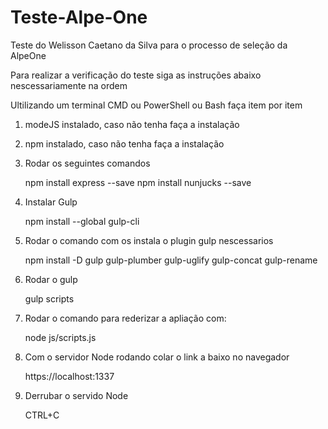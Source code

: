 # Teste-Alpe-One
Teste do Welisson Caetano da Silva para o processo de seleção da AlpeOne

Para realizar a verificação do teste siga as instruções abaixo nescessariamente na ordem 

Ultilizando um terminal CMD ou PowerShell ou Bash faça item por item

1. modeJS instalado, caso não tenha faça a instalação
2. npm instalado, caso não tenha faça a instalação
3. Rodar os seguintes comandos

    npm install express --save
    npm install nunjucks --save 

4. Instalar Gulp

    npm install --global gulp-cli

5. Rodar o comando com os instala o plugin gulp nescessarios

    npm install -D gulp gulp-plumber gulp-uglify gulp-concat gulp-rename 

6. Rodar o gulp

    gulp scripts

7. Rodar o comando para rederizar a apliação com:

    node js/scripts.js

8.  Com o servidor Node rodando colar o link a baixo no navegador

    https://localhost:1337

9. Derrubar o servido Node

    CTRL+C